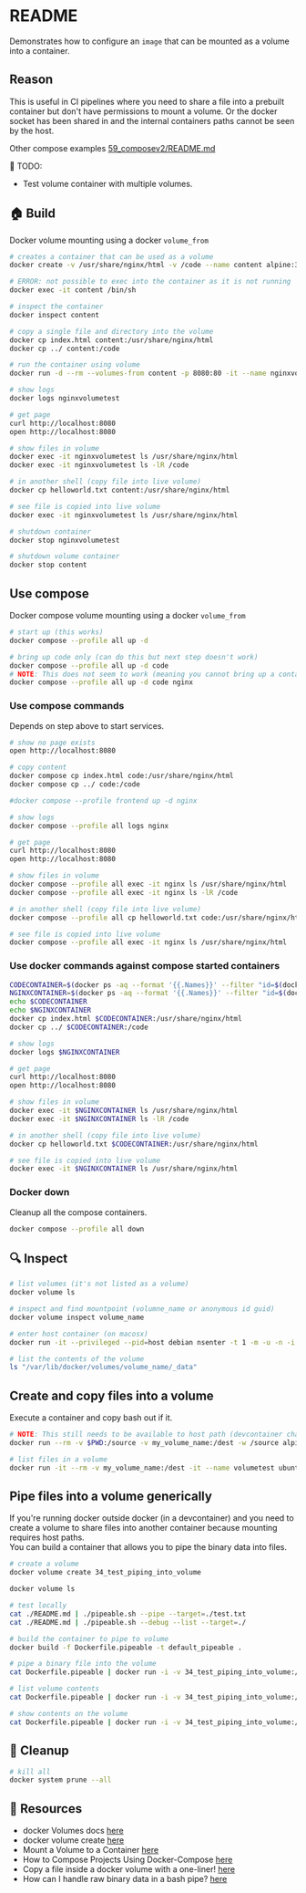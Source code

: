 # README

Demonstrates how to configure an `image` that can be mounted as a volume into a container.  

## Reason

This is useful in CI pipelines where you need to share a file into a prebuilt container but don't have permissions to mount a volume.  Or the docker socket has been shared in and the internal containers paths cannot be seen by the host.  

Other compose examples [59_composev2/README.md](59_composev2/README.md)  

📝 TODO:

* Test volume container with multiple volumes.

## 🏠 Build

Docker volume mounting using a docker `volume_from`  

```sh
# creates a container that can be used as a volume
docker create -v /usr/share/nginx/html -v /code --name content alpine:3.4 /bin/true

# ERROR: not possible to exec into the container as it is not running
docker exec -it content /bin/sh  

# inspect the container
docker inspect content

# copy a single file and directory into the volume
docker cp index.html content:/usr/share/nginx/html
docker cp ../ content:/code 

# run the container using volume
docker run -d --rm --volumes-from content -p 8080:80 -it --name nginxvolumetest nginx:1.21.1 

# show logs 
docker logs nginxvolumetest

# get page
curl http://localhost:8080
open http://localhost:8080

# show files in volume
docker exec -it nginxvolumetest ls /usr/share/nginx/html
docker exec -it nginxvolumetest ls -lR /code

# in another shell (copy file into live volume)
docker cp helloworld.txt content:/usr/share/nginx/html

# see file is copied into live volume
docker exec -it nginxvolumetest ls /usr/share/nginx/html

# shutdown container
docker stop nginxvolumetest

# shutdown volume container
docker stop content 
```

## Use compose

Docker compose volume mounting using a docker `volume_from`  

```sh
# start up (this works)
docker compose --profile all up -d 

# bring up code only (can do this but next step doesn't work)
docker compose --profile all up -d code  
# NOTE: This does not seem to work (meaning you cannot bring up a container later)
docker compose --profile all up -d code nginx
```

### Use compose commands

Depends on step above to start services.  

```sh
# show no page exists
open http://localhost:8080

# copy content
docker compose cp index.html code:/usr/share/nginx/html
docker compose cp ../ code:/code 

#docker compose --profile frontend up -d nginx

# show logs
docker compose --profile all logs nginx  

# get page
curl http://localhost:8080
open http://localhost:8080

# show files in volume
docker compose --profile all exec -it nginx ls /usr/share/nginx/html
docker compose --profile all exec -it nginx ls -lR /code

# in another shell (copy file into live volume)
docker compose --profile all cp helloworld.txt code:/usr/share/nginx/html

# see file is copied into live volume
docker compose --profile all exec -it nginx ls /usr/share/nginx/html

```

### Use docker commands against compose started containers

```sh
CODECONTAINER=$(docker ps -aq --format '{{.Names}}' --filter "id=$(docker compose --profile all ps code -q)")  
NGINXCONTAINER=$(docker ps -aq --format '{{.Names}}' --filter "id=$(docker compose --profile all ps nginx -q)")  
echo $CODECONTAINER
echo $NGINXCONTAINER
docker cp index.html $CODECONTAINER:/usr/share/nginx/html
docker cp ../ $CODECONTAINER:/code 

# show logs 
docker logs $NGINXCONTAINER

# get page
curl http://localhost:8080
open http://localhost:8080

# show files in volume
docker exec -it $NGINXCONTAINER ls /usr/share/nginx/html
docker exec -it $NGINXCONTAINER ls -lR /code

# in another shell (copy file into live volume)
docker cp helloworld.txt $CODECONTAINER:/usr/share/nginx/html

# see file is copied into live volume
docker exec -it $NGINXCONTAINER ls /usr/share/nginx/html
```

### Docker down

Cleanup all the compose containers.  

```sh
docker compose --profile all down     
```

## 🔍 Inspect

```sh
# list volumes (it's not listed as a volume)
docker volume ls    

# inspect and find mountpoint (volumne_name or anonymous id guid)
docker volume inspect volume_name

# enter host container (on macosx)
docker run -it --privileged --pid=host debian nsenter -t 1 -m -u -n -i sh

# list the contents of the volume
ls "/var/lib/docker/volumes/volume_name/_data"
```

## Create and copy files into a volume

Execute a container and copy bash out if it.  

```sh
# NOTE: This still needs to be available to host path (devcontainer challenge)
docker run --rm -v $PWD:/source -v my_volume_name:/dest -w /source alpine cp index.html /dest

# list files in a volume
docker run -it --rm -v my_volume_name:/dest -it --name volumetest ubuntu:22.04 /bin/bash -c "ls -la /dest" 
```

## Pipe files into a volume generically

If you're running docker outside docker (in a devcontainer) and you need to create a volume to share files into another container because mounting requires host paths.  
You can build a container that allows you to pipe the binary data into files.  

```sh
# create a volume
docker volume create 34_test_piping_into_volume

docker volume ls

# test locally 
cat ./README.md | ./pipeable.sh --pipe --target=./test.txt
cat ./README.md | ./pipeable.sh --debug --list --target=./  

# build the container to pipe to volume
docker build -f Dockerfile.pipeable -t default_pipeable .

# pipe a binary file into the volume
cat Dockerfile.pipeable | docker run -i -v 34_test_piping_into_volume:/myvolume default_pipeable --pipe --target=/myvolume/test.txt

# list volume contents
cat Dockerfile.pipeable | docker run -i -v 34_test_piping_into_volume:/myvolume default_pipeable --list --target=/myvolume

# show contents on the volume
cat Dockerfile.pipeable | docker run -i -v 34_test_piping_into_volume:/myvolume default_pipeable --show --target=/myvolume/test.txt
```

## 🧼 Cleanup

```sh
# kill all
docker system prune --all 
```

## 👀 Resources

* docker Volumes docs [here](https://docs.docker.com/storage/volumes/)
* docker volume create [here](https://docs.docker.com/engine/reference/commandline/volume_create/)
* Mount a Volume to a Container [here](https://earthly.dev/blog/docker-volumes/#mount-a-volume-to-a-container)
* How to Compose Projects Using Docker-Compose [here](https://www.freecodecamp.org/news/the-docker-handbook/#how-to-compose-projects-using-docker-compose)
* Copy a file inside a docker volume with a one-liner! [here](https://levelup.gitconnected.com/copy-a-file-inside-a-docker-volume-with-a-one-liner-e6fb71e2e4ae)
* How can I handle raw binary data in a bash pipe? [here](https://unix.stackexchange.com/questions/19043/how-can-i-handle-raw-binary-data-in-a-bash-pipe)  
